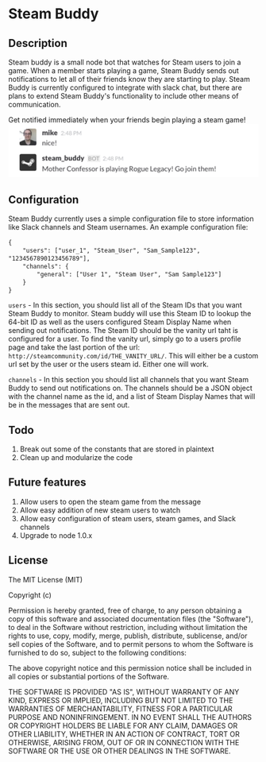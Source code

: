 # Steam Buddy

## Description
Steam buddy is a small node bot that watches for Steam users to join a game. When a member starts playing a game, Steam Buddy sends out notifications to let all of their friends know they are starting to play. Steam Buddy is currently configured to integrate with slack chat, but there are plans to extend Steam Buddy's functionality to include other means of communication.


Get notified immediately when your friends begin playing a steam game!
![Steam Buddy Screenshot](/img/steam_buddy.png)

## Configuration
Steam Buddy currently uses a simple configuration file to store information like Slack channels and Steam usernames. An example configuration file:

    {
        "users": ["user_1", "Steam_User", "Sam_Sample123", "1234567890123456789"],
	    "channels": {
		    "general": ["User 1", "Steam User", "Sam Sample123"]
		}
	}

`users` - In this section, you should list all of the Steam IDs that you want Steam Buddy to monitor. Steam buddy will use this Steam ID to lookup the 64-bit ID as well as the users configured Steam Display Name when sending out notifications. The Steam ID should be the vanity url taht is configured for a user. To find the vanity url, simply go to a users profile page and take the last portion of the url: `http://steamcommunity.com/id/THE_VANITY_URL/`. This will either be a custom url set by the user or the users steam id. Either one will work.

`channels` - In this section you should list all channels that you want Steam Buddy to send out notifications on. The channels should be a JSON object with the channel name as the id, and a list of Steam Display Names that will be in the messages that are sent out.

## Todo
1. Break out some of the constants that are stored in plaintext
2. Clean up and modularize the code

## Future features
1. Allow users to open the steam game from the message
2. Allow easy addition of new steam users to watch
3. Allow easy configuration of steam users, steam games, and Slack channels
4. Upgrade to node 1.0.x

## License
The MIT License (MIT)

Copyright (c) <year> <copyright holders>

Permission is hereby granted, free of charge, to any person obtaining a copy
of this software and associated documentation files (the "Software"), to deal
in the Software without restriction, including without limitation the rights
to use, copy, modify, merge, publish, distribute, sublicense, and/or sell
copies of the Software, and to permit persons to whom the Software is
furnished to do so, subject to the following conditions:

The above copyright notice and this permission notice shall be included in
all copies or substantial portions of the Software.

THE SOFTWARE IS PROVIDED "AS IS", WITHOUT WARRANTY OF ANY KIND, EXPRESS OR
IMPLIED, INCLUDING BUT NOT LIMITED TO THE WARRANTIES OF MERCHANTABILITY,
FITNESS FOR A PARTICULAR PURPOSE AND NONINFRINGEMENT. IN NO EVENT SHALL THE
AUTHORS OR COPYRIGHT HOLDERS BE LIABLE FOR ANY CLAIM, DAMAGES OR OTHER
LIABILITY, WHETHER IN AN ACTION OF CONTRACT, TORT OR OTHERWISE, ARISING FROM,
OUT OF OR IN CONNECTION WITH THE SOFTWARE OR THE USE OR OTHER DEALINGS IN
THE SOFTWARE.
